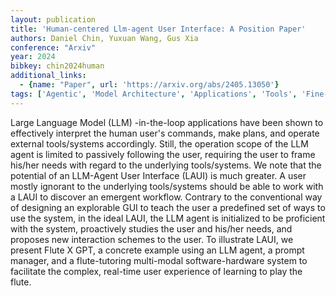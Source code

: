 ```yaml
---
layout: publication
title: 'Human-centered Llm-agent User Interface: A Position Paper'
authors: Daniel Chin, Yuxuan Wang, Gus Xia
conference: "Arxiv"
year: 2024
bibkey: chin2024human
additional_links:
  - {name: "Paper", url: 'https://arxiv.org/abs/2405.13050'}
tags: ['Agentic', 'Model Architecture', 'Applications', 'Tools', 'Fine-Tuning', 'GPT', 'Prompting', 'Reinforcement Learning']
---
```

Large Language Model (LLM) -in-the-loop applications have been shown to
effectively interpret the human user's commands, make plans, and operate
external tools/systems accordingly. Still, the operation scope of the LLM agent
is limited to passively following the user, requiring the user to frame his/her
needs with regard to the underlying tools/systems. We note that the potential
of an LLM-Agent User Interface (LAUI) is much greater. A user mostly ignorant
to the underlying tools/systems should be able to work with a LAUI to discover
an emergent workflow. Contrary to the conventional way of designing an
explorable GUI to teach the user a predefined set of ways to use the system, in
the ideal LAUI, the LLM agent is initialized to be proficient with the system,
proactively studies the user and his/her needs, and proposes new interaction
schemes to the user. To illustrate LAUI, we present Flute X GPT, a concrete
example using an LLM agent, a prompt manager, and a flute-tutoring multi-modal
software-hardware system to facilitate the complex, real-time user experience
of learning to play the flute.
